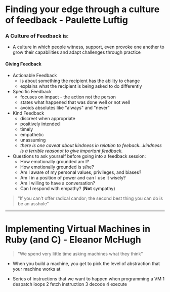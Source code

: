 # Finding your edge through a culture of feedback - Paulette Luftig

### A Culture of Feedback is:
* A culture in which people witness, support, even provoke one another to grow their capabilities and adapt challenges through practice

#### Giving Feedback
* Actionable Feedback
	* is about something the recipient has the ability to change
	* explains what the recipient is being asked to do differently
* Specific Feedback
	* focuses on impact - the action not the person
	* states what happened that was done well or not well
	* avoids absolutes like "always" and "never"
* Kind Feedback
	* discreet when appropriate
	* positively intended
	* timely
	* empathetic
	* unassuming
	* _there is one caveat about kindness in relation to feeback...kindness is a terrible reasonot to give important feedback._
* Questions to ask yourself before going into a feedback session:
	* How emotionally grounded am I?
	* How emotionally grounded is s/he?
	* Am I aware of my personal values, privileges, and biases?
	* Am I in a position of power and can I use it wisely?
	* Am I willing to have a conversation?
	* Can I respond with empathy? (**Not** sympathy)

> "If you can't offer radical candor; the second best thing you can do is be an asshole"



------------------------------
# Implementing Virtual Machines in Ruby (and C) - Eleanor McHugh
> "We spend very little time asking machines what they think"

* When you build a machine, you get to pick the level of abstraction that your machine works at

* Series of instructions that we want to happen when programming a VM
	1 despatch loops
	2 fetch instruction
	3 decode
	4 execute
